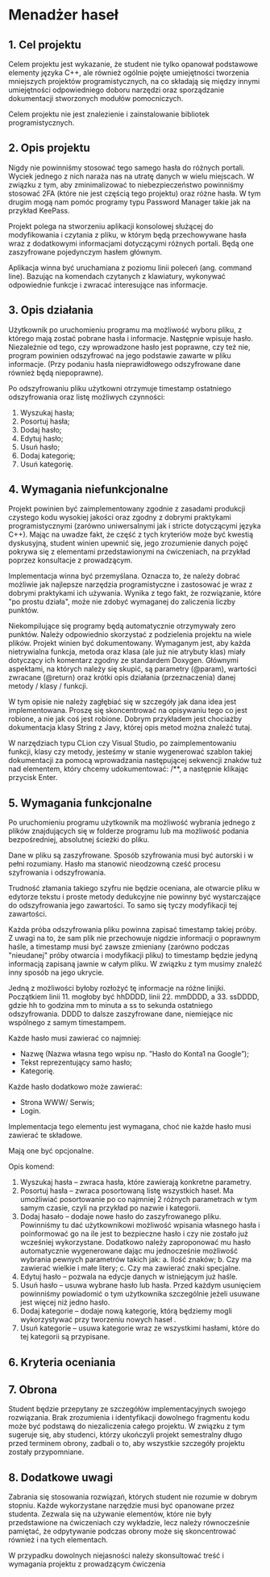 # Menadżer haseł
## 1. Cel projektu
Celem projektu jest wykazanie, że student nie tylko opanował podstawowe elementy języka 
C++, ale również ogólnie pojęte umiejętności tworzenia mniejszych projektów 
programistycznych, na co składają się między innymi umiejętności odpowiedniego doboru 
narzędzi oraz sporządzanie dokumentacji stworzonych modułów pomocniczych.

Celem projektu nie jest znalezienie i zainstalowanie bibliotek programistycznych.

## 2. Opis projektu
Nigdy nie powinniśmy stosować tego samego hasła do różnych portali. Wyciek jednego z nich 
naraża nas na utratę danych w wielu miejscach. W związku z tym, aby zminimalizować to niebezpieczeństwo powinniśmy stosować 2FA (które nie jest częścią tego projektu) oraz różne hasła. W tym drugim mogą nam pomóc programy typu Password Manager takie jak na przykład 
KeePass.

Projekt polega na stworzeniu aplikacji konsolowej służącej do modyfikowania i czytania z pliku, 
w którym będą przechowywane hasła wraz z dodatkowymi informacjami dotyczącymi różnych 
portali. Będą one zaszyfrowane pojedynczym hasłem głównym. 

Aplikacja winna być uruchamiana z poziomu linii poleceń (ang. command line). Bazując na 
komendach czytanych z klawiatury, wykonywać odpowiednie funkcje i zwracać interesujące 
nas informacje.

## 3. Opis działania
Użytkownik po uruchomieniu programu ma możliwość wyboru pliku, z którego mają zostać 
pobrane hasła i informacje. Następnie wpisuje hasło. Niezależnie od tego, czy wprowadzone 
hasło jest poprawne, czy też nie, program powinien odszyfrować na jego podstawie zawarte w 
pliku informacje. (Przy podaniu hasła nieprawidłowego odszyfrowane dane również będą niepoprawne). 

Po odszyfrowaniu pliku użytkowni otrzymuje timestamp ostatniego odszyfrowania oraz listę 
możliwych czynności: 
1. Wyszukaj hasła;
2. Posortuj hasła;
3. Dodaj hasło;
4. Edytuj hasło;
5. Usuń hasło;
6. Dodaj kategorię;
7. Usuń kategorię.
## 4. Wymagania niefunkcjonalne
Projekt powinien być zaimplementowany zgodnie z zasadami produkcji czystego kodu wysokiej 
jakości oraz zgodny z dobrymi praktykami programistycznymi (zarówno uniwersalnymi jak i 
stricte dotyczącymi języka C++). Mając na uwadze fakt, że część z tych kryteriów może być 
kwestią dyskusyjną, student winien upewnić się, jego zrozumienie danych pojęć pokrywa się z 
elementami przedstawionymi na ćwiczeniach, na przykład poprzez konsultacje z 
prowadzącym. 

Implementacja winna być przemyślana. Oznacza to, że należy dobrać możliwie jak najlepsze 
narzędzia programistyczne i zastosować je wraz z dobrymi praktykami ich używania. Wynika z 
tego fakt, że rozwiązanie, które "po prostu działa", może nie zdobyć wymaganej do zaliczenia 
liczby punktów.

Niekompilujące się programy będą automatycznie otrzymywały zero punktów. Należy 
odpowiednio skorzystać z podzielenia projektu na wiele plików.
Projekt winien być dokumentowany. Wymaganym jest, aby każda nietrywialna funkcja, 
metoda oraz klasa (ale już nie atrybuty klas) miały dotyczący ich komentarz zgodny ze 
standardem Doxygen. Głównymi aspektami, na których należy się skupić, są parametry 
(@param), wartości zwracane (@return) oraz krótki opis działania (przeznaczenia) danej metody 
/ klasy / funkcji. 

W tym opisie nie należy zagłębiać się w szczegóły jak dana idea jest implementowana. Proszę 
się skoncentrować na opisywaniu tego co jest robione, a nie jak coś jest robione. 
Dobrym przykładem jest chociażby dokumentacja klasy String z Javy, której opis metod można 
znaleźć tutaj.

W narzędziach typu CLion czy Visual Studio, po zaimplementowaniu funkcji, klasy czy metody, 
jesteśmy w stanie wygenerować szablon takiej dokumentacji za pomocą wprowadzania 
następującej sekwencji znaków tuż nad elementem, który chcemy udokumentować: /**, a 
następnie klikając przycisk Enter.

## 5. Wymagania funkcjonalne
Po uruchomieniu programu użytkownik ma możliwość wybrania jednego z plików znajdujących się w folderze programu lub ma możliwość podania bezpośredniej, absolutnej ścieżki do 
pliku. 

Dane w pliku są zaszyfrowane. Sposób szyfrowania musi być autorski i w pełni rozumiany. Hasło ma stanowić nieodzowną cześć procesu szyfrowania i odszyfrowania. 

Trudność złamania takiego szyfru nie będzie oceniana, ale otwarcie pliku w edytorze tekstu i proste metody dedukcyjne nie powinny być wystarczające do odszyfrowania jego zawartości. To samo się tyczy modyfikacji tej zawartości. 

Każda próba odszyfrowania pliku powinna zapisać timestamp takiej próby. Z uwagi na to, że 
sam plik nie przechowuje nigdzie informacji o poprawnym haśle, a timestamp musi być zawsze 
zmieniany (zarówno podczas "nieudanej" próby otwarcia i modyfikacji pliku) to timestamp będzie jedyną informacją zapisaną jawnie w całym pliku. W związku z tym musimy znaleźć inny sposób na jego ukrycie. 

Jedną z możliwości byłoby rozłożyć tę informacje na różne linijki. Początkiem linii 11. mogłoby 
być hhDDDD, linii 22. mmDDDD, a 33. ssDDDD, gdzie hh to godzina mm to minuta a ss to sekunda 
ostatniego odszyfrowania. DDDD to dalsze zaszyfrowane dane, niemiejące nic wspólnego z samym timestampem. 

Każde hasło musi zawierać co najmniej: 

* Nazwę (Nazwa własna tego wpisu np. ”Hasło do Konta1 na Google”); 
* Tekst reprezentujący samo hasło; 
* Kategorię. 

Każde hasło dodatkowo może zawierać: 

* Strona WWW/ Serwis; 
* Login. 

Implementacja tego elementu jest wymagana, choć nie każde hasło musi zawierać te składowe.

Mają one być opcjonalne. 

Opis komend: 
1. Wyszukaj hasła – zwraca hasła, które zawierają konkretne parametry. 
2. Posortuj hasła – zwraca posortowaną listę wszystkich haseł. Ma umożliwiać posortowanie po co najmniej 2 różnych parametrach w tym samym czasie, czyli na przykład po 
nazwie i kategorii. 
3. Dodaj hasało – dodaje nowe hasło do zaszyfrowanego pliku. Powinniśmy tu dać użytkownikowi możliwość wpisania własnego hasła i poinformować go na ile jest to bezpieczne hasło i czy nie zostało już wcześniej wykorzystane. Dodatkowo należy 
zaproponować mu hasło automatycznie wygenerowane dając mu jednocześnie możliwość wybrania pewnych parametrów takich jak: 
a. Ilość znaków; 
b. Czy ma zawierać wielkie i małe litery; 
c. Czy ma zawierać znaki specjalne. 
4. Edytuj hasło – pozwala na edycje danych w istniejącym już haśle. 
5. Usuń hasło – usuwa wybrane hasło lub hasła. Przed każdym usunięciem powinniśmy 
powiadomić o tym użytkownika szczególnie jeżeli usuwane jest więcej niż jedno hasło. 
6. Dodaj kategorie – dodaje nową kategorię, którą będziemy mogli wykorzystywać przy 
tworzeniu nowych haseł . 
7. Usuń kategorie – usuwa kategorie wraz ze wszystkimi hasłami, które do tej kategorii są 
przypisane. 

## 6. Kryteria oceniania

## 7. Obrona
Student będzie przepytany ze szczegółów implementacyjnych swojego rozwiązania. Brak 
zrozumienia i identyfikacji dowolnego fragmentu kodu może być podstawą do niezaliczenia 
całego projektu. W związku z tym sugeruje się, aby studenci, którzy ukończyli projekt 
semestralny długo przed terminem obrony, zadbali o to, aby wszystkie szczegóły projektu
zostały przypomniane.

## 8. Dodatkowe uwagi
Zabrania się stosowania rozwiązań, których student nie rozumie w dobrym stopniu. Każde 
wykorzystane narzędzie musi być opanowane przez studenta. Zezwala się na używanie 
elementów, które nie były przedstawione na ćwiczeniach czy wykładzie, lecz należy 
równocześnie pamiętać, że odpytywanie podczas obrony może się skoncentrować również i na 
tych elementach.

W przypadku dowolnych niejasności należy skonsultować treść i wymagania projektu z 
prowadzącym ćwiczenia
